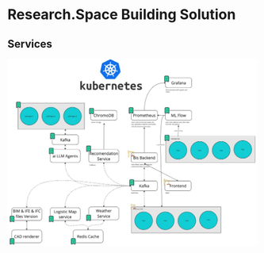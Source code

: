 # Reseаrch.Spасe Building Solution

## Services

![architecture.png](..%2F__assets__%2FUntitled.jpg)


